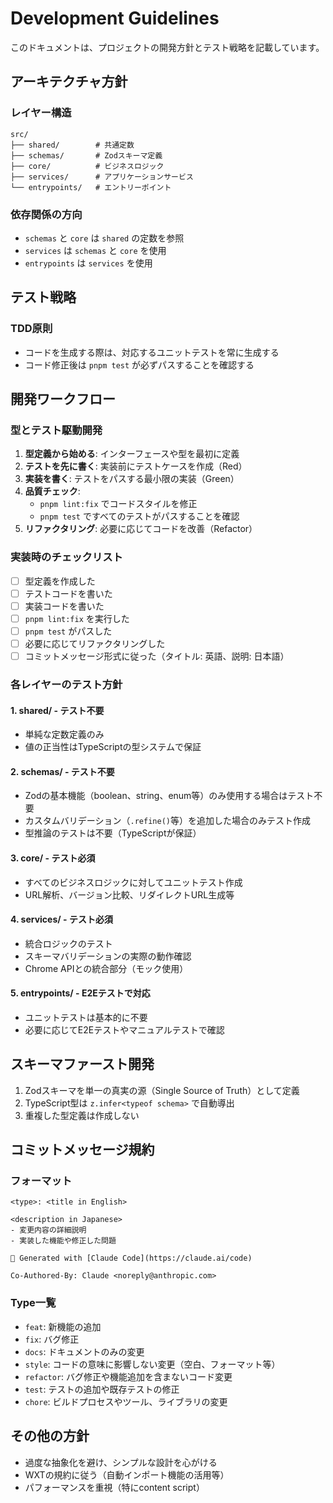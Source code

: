 # Development Guidelines

このドキュメントは、プロジェクトの開発方針とテスト戦略を記載しています。

## アーキテクチャ方針

### レイヤー構造
```
src/
├── shared/        # 共通定数
├── schemas/       # Zodスキーマ定義
├── core/          # ビジネスロジック
├── services/      # アプリケーションサービス
└── entrypoints/   # エントリーポイント
```

### 依存関係の方向
- `schemas` と `core` は `shared` の定数を参照
- `services` は `schemas` と `core` を使用
- `entrypoints` は `services` を使用

## テスト戦略

### TDD原則
- コードを生成する際は、対応するユニットテストを常に生成する
- コード修正後は `pnpm test` が必ずパスすることを確認する

## 開発ワークフロー

### 型とテスト駆動開発
1. **型定義から始める**: インターフェースや型を最初に定義
2. **テストを先に書く**: 実装前にテストケースを作成（Red）
3. **実装を書く**: テストをパスする最小限の実装（Green）
4. **品質チェック**:
   - `pnpm lint:fix` でコードスタイルを修正
   - `pnpm test` ですべてのテストがパスすることを確認
5. **リファクタリング**: 必要に応じてコードを改善（Refactor）

### 実装時のチェックリスト
- [ ] 型定義を作成した
- [ ] テストコードを書いた
- [ ] 実装コードを書いた
- [ ] `pnpm lint:fix` を実行した
- [ ] `pnpm test` がパスした
- [ ] 必要に応じてリファクタリングした
- [ ] コミットメッセージ形式に従った（タイトル: 英語、説明: 日本語）

### 各レイヤーのテスト方針

#### 1. shared/ - テスト不要
- 単純な定数定義のみ
- 値の正当性はTypeScriptの型システムで保証

#### 2. schemas/ - テスト不要
- Zodの基本機能（boolean、string、enum等）のみ使用する場合はテスト不要
- カスタムバリデーション（`.refine()`等）を追加した場合のみテスト作成
- 型推論のテストは不要（TypeScriptが保証）

#### 3. core/ - テスト必須
- すべてのビジネスロジックに対してユニットテスト作成
- URL解析、バージョン比較、リダイレクトURL生成等

#### 4. services/ - テスト必須
- 統合ロジックのテスト
- スキーマバリデーションの実際の動作確認
- Chrome APIとの統合部分（モック使用）

#### 5. entrypoints/ - E2Eテストで対応
- ユニットテストは基本的に不要
- 必要に応じてE2Eテストやマニュアルテストで確認

## スキーマファースト開発

1. Zodスキーマを単一の真実の源（Single Source of Truth）として定義
2. TypeScript型は `z.infer<typeof schema>` で自動導出
3. 重複した型定義は作成しない

## コミットメッセージ規約

### フォーマット
```
<type>: <title in English>

<description in Japanese>
- 変更内容の詳細説明
- 実装した機能や修正した問題

🤖 Generated with [Claude Code](https://claude.ai/code)

Co-Authored-By: Claude <noreply@anthropic.com>
```

### Type一覧
- `feat`: 新機能の追加
- `fix`: バグ修正
- `docs`: ドキュメントのみの変更
- `style`: コードの意味に影響しない変更（空白、フォーマット等）
- `refactor`: バグ修正や機能追加を含まないコード変更
- `test`: テストの追加や既存テストの修正
- `chore`: ビルドプロセスやツール、ライブラリの変更

## その他の方針

- 過度な抽象化を避け、シンプルな設計を心がける
- WXTの規約に従う（自動インポート機能の活用等）
- パフォーマンスを重視（特にcontent script）

